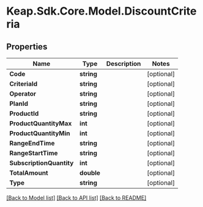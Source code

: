 # Keap.Sdk.Core.Model.DiscountCriteria

## Properties

Name | Type | Description | Notes
------------ | ------------- | ------------- | -------------
**Code** | **string** |  | [optional] 
**CriteriaId** | **string** |  | [optional] 
**Operator** | **string** |  | [optional] 
**PlanId** | **string** |  | [optional] 
**ProductId** | **string** |  | [optional] 
**ProductQuantityMax** | **int** |  | [optional] 
**ProductQuantityMin** | **int** |  | [optional] 
**RangeEndTime** | **string** |  | [optional] 
**RangeStartTime** | **string** |  | [optional] 
**SubscriptionQuantity** | **int** |  | [optional] 
**TotalAmount** | **double** |  | [optional] 
**Type** | **string** |  | [optional] 

[[Back to Model list]](../README.md#documentation-for-models) [[Back to API list]](../README.md#documentation-for-api-endpoints) [[Back to README]](../README.md)

